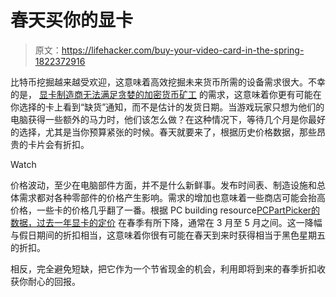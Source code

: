 # 春天买你的显卡

> 原文：<https://lifehacker.com/buy-your-video-card-in-the-spring-1822372916>

比特币挖掘越来越受欢迎，这意味着高效挖掘未来货币所需的设备需求很大。不幸的是， [显卡制造商无法满足贪婪的加密货币矿工](https://kotaku.com/the-great-graphics-card-shortage-of-2018-1822346367) 的需求，这意味着你更有可能在你选择的卡上看到“缺货”通知，而不是估计的发货日期。当游戏玩家只想为他们的电脑获得一些额外的马力时，他们该怎么做？在这种情况下，等待几个月是你最好的选择，尤其是当你预算紧张的时候。春天就要来了，根据历史价格数据，那些昂贵的卡片会有折扣。

Watch

价格波动，至少在电脑部件方面，并不是什么新鲜事。发布时间表、制造设施和总体需求都对各种零部件的价格产生影响。需求的增加也意味着一些商店可能会抬高价格，一些卡的价格几乎翻了一番。根据 PC building resource[PCPartPicker](https://pcpartpicker.com/)[的数据，过去一年显卡的定价](https://pcpartpicker.com/trends/) 在春季有所下降，通常在 3 月至 5 月之间。这一降幅与假日期间的折扣相当，这意味着你很有可能在春天到来时获得相当于黑色星期五的折扣。

相反，完全避免短缺，把它作为一个节省现金的机会，利用即将到来的春季折扣收获你耐心的回报。